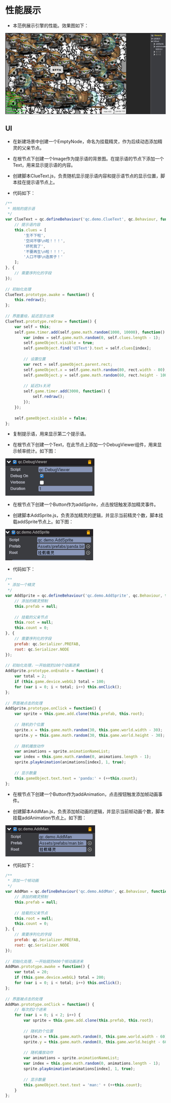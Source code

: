 # 性能展示

* 本范例展示引擎的性能。效果图如下：<br>    

![](images/UI.png)

## UI

* 在新建场景中创建一个EmptyNode，命名为挂载精灵，作为后续动态添加精灵的父亲节点。<br>  

* 在根节点下创建一个Image作为提示语的背景图。在提示语的节点下添加一个Text，用来显示提示语的内容。<br>   

* 创建脚本ClueText.js，负责随机显示提示语内容和提示语节点的显示位置，脚本挂在提示语节点上。<br>    

* 代码如下：<br>   

```javascript
/**
 * 贱贱的提示语
 */
var ClueText = qc.defineBehaviour('qc.demo.ClueText', qc.Behaviour, function() {
    // 提示语内容
    this.clues = [
        '生不下啦',
        '空间不够\n啦！！！',
        '挤死我了',
        '不要再生\n啦！！！',
        '人口不够\n造房子！'
    ];
}, {
    // 需要序列化的字段
});

// 初始化处理
ClueText.prototype.awake = function() {
    this.redraw();
};

// 界面重绘，延迟显示出来
ClueText.prototype.redraw = function() {
    var self = this;
    self.game.timer.add(self.game.math.random(1000, 10000), function() {
        var index = self.game.math.random(0, self.clues.length - 1);
        self.gameObject.visible = true;
        self.gameObject.find('UIText').text = self.clues[index];

        // 设置位置
        var rect = self.gameObject.parent.rect;
        self.gameObject.x = self.game.math.random(80, rect.width - 80);
        self.gameObject.y = self.game.math.random(60, rect.height - 100);

        // 延迟3s关闭
        self.game.timer.add(3000, function() {
            self.redraw();
        });
    });

    self.gameObject.visible = false;
};
```
* 复制提示语，用来显示第二个提示语。<br>   

* 在根节点下创建一个Text，在此节点上添加一个DebugViewer组件，用来显示帧率统计。如下图：<br>  

![](images/debug.png)   

* 在根节点下创建一个Button作为addSprite，点击按钮触发添加精灵事件。<br>   

* 创建脚本AddSprite.js，负责添加精灵的逻辑，并显示当前精灵个数，脚本挂载addSprite节点上。如下图：<br>  

![](images/addsprite.png)   

* 代码如下：<br>   

```javascript
/**
 * 添加一个精灵
 */
var AddSprite = qc.defineBehaviour('qc.demo.AddSprite', qc.Behaviour, function() {
    // 添加的精灵预制
    this.prefab = null;

    // 挂载的父亲节点
    this.root = null;
    this.count = 0;
}, {
    // 需要序列化的字段
    prefab: qc.Serializer.PREFAB,
    root: qc.Serializer.NODE
});

// 初始化处理，一开始就扔100个动画进来
AddSprite.prototype.onEnable = function() {
    var total = 2;
    if (this.game.device.webGL) total = 100;
    for (var i = 0; i < total; i++) this.onClick();
};

// 界面被点击的处理
AddSprite.prototype.onClick = function() {
    var sprite = this.game.add.clone(this.prefab, this.root);

    // 随机扔个位置
    sprite.x = this.game.math.random(30, this.game.world.width - 30);
    sprite.y = this.game.math.random(30, this.game.world.height - 30);

    // 随机播放动作
    var animations = sprite.animationNameList;
    var index = this.game.math.random(0, animations.length - 1);
    sprite.playAnimation(animations[index], 1, true);

    // 显示数量
    this.gameObject.text.text = 'panda:' + (++this.count);
};
```

* 在根节点下创建一个Button作为addAnimation，点击按钮触发添加帧动画事件。<br>  

* 创建脚本AddMan.js，负责添加帧动画的逻辑，并显示当前帧动画个数，脚本挂载addAnimation节点上。如下图：<br>   

![](images/addman.png)   

* 代码如下：<br>   

```javascript
/**
 * 添加一个帧动画
 */
var AddMan = qc.defineBehaviour('qc.demo.AddMan', qc.Behaviour, function() {
    // 添加的精灵预制
    this.prefab = null;

    // 挂载的父亲节点
    this.root = null;
    this.count = 0;
}, {
    // 需要序列化的字段
    prefab: qc.Serializer.PREFAB,
    root: qc.Serializer.NODE
});

// 初始化处理，一开始就扔400个帧动画进来
AddMan.prototype.awake = function() {
    var total = 20;
    if (this.game.device.webGL) total = 200;
    for (var i = 0; i < total; i++) this.onClick();
};

// 界面被点击的处理
AddMan.prototype.onClick = function() {
    // 每次扔2个进来
    for (var i = 0; i < 2; i++) {
        var sprite = this.game.add.clone(this.prefab, this.root);

        // 随机扔个位置
        sprite.x = this.game.math.random(0, this.game.world.width - 60);
        sprite.y = this.game.math.random(0, this.game.world.height - 60);

        // 随机播放动作
        var animations = sprite.animationNameList;
        var index = this.game.math.random(0, animations.length - 1);
        sprite.playAnimation(animations[index], 1, true);

        // 显示数量
        this.gameObject.text.text = 'man:' + (++this.count);
    }
};     
```